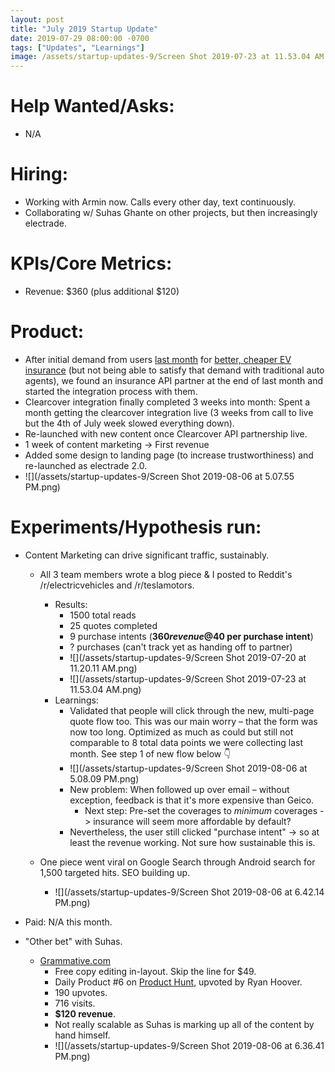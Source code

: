```yaml
---
layout: post
title: "July 2019 Startup Update"
date: 2019-07-29 08:00:00 -0700
tags: ["Updates", "Learnings"]
image: /assets/startup-updates-9/Screen Shot 2019-07-23 at 11.53.04 AM.png
---
```


# Help Wanted/Asks:

- N/A

# Hiring: 

- Working with Armin now. Calls every other day, text continuously.
- Collaborating w/ Suhas Ghante on other projects, but then increasingly electrade.

# KPIs/Core Metrics:

- Revenue: $360 (plus additional $120)

# Product:

- After initial demand from users [last month](/startup-updates-8) for [better, cheaper EV insurance](https://cars.electrade.app) (but not being able to satisfy that demand with traditional auto agents), we found an insurance API partner at the end of last month and started the integration process with them.
- Clearcover integration finally completed 3 weeks into month: Spent a month getting the clearcover integration live (3 weeks from call to live but the 4th of July week slowed everything down).
- Re-launched with new content once Clearcover API partnership live.
- 1 week of content marketing -> First revenue
- Added some design to landing page (to increase trustworthiness) and re-launched as electrade 2.0.
- ![](/assets/startup-updates-9/Screen Shot 2019-08-06 at 5.07.55 PM.png)

# Experiments/Hypothesis run:

- Content Marketing can drive significant traffic, sustainably.

  - All 3 team members wrote a blog piece & I posted to Reddit's /r/electricvehicles and /r/teslamotors.

    - Results:
      - 1500 total reads
      - 25 quotes completed
      - 9 purchase intents (**$360 revenue @ $40 per purchase intent**)
      - ? purchases (can't track yet as handing off to partner)
      - ![](/assets/startup-updates-9/Screen Shot 2019-07-20 at 11.20.11 AM.png)
      - ![](/assets/startup-updates-9/Screen Shot 2019-07-23 at 11.53.04 AM.png)
    - Learnings:
      - Validated that people will click through the new, multi-page quote flow too. This was our main worry – that the form was now too long. Optimized as much as could but still not comparable to 8 total data points we were collecting last month. See step 1 of new flow below 👇
      - ![](/assets/startup-updates-9/Screen Shot 2019-08-06 at 5.08.09 PM.png)
      - New problem: When followed up over email – without exception, feedback is that it's more expensive than Geico.
        - Next step: Pre-set the coverages to _minimum_ coverages -> insurance will seem more affordable by default?
      - Nevertheless, the user still clicked "purchase intent" -> so at least the revenue working. Not sure how sustainable this is.

  - One piece went viral on Google Search through Android search for 1,500 targeted hits. SEO building up.
    - ![](/assets/startup-updates-9/Screen Shot 2019-08-06 at 6.42.14 PM.png)

- Paid: N/A this month.

- "Other bet" with Suhas.
  - [Grammative.com](https://grammative.com)
    - Free copy editing in-layout. Skip the line for $49.
    - Daily Product #6 on [Product Hunt](https://www.producthunt.com/posts/grammative-1), upvoted by Ryan Hoover.
    - 190 upvotes.
    - 716 visits.
    - **$120 revenue**.
    - Not really scalable as Suhas is marking up all of the content by hand himself.
    - ![](/assets/startup-updates-9/Screen Shot 2019-08-06 at 6.36.41 PM.png)
